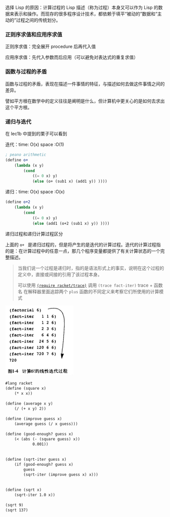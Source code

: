 

选择 Lisp 的原因：计算过程的 Lisp 描述（称为过程）本身又可以作为 Lisp 的数据来表示和操作。而现存的很多程序设计技术，都依赖于填平“被动的”数据和“主动的”过程之间的传统划分。



### 正则序求值和应用序求值

正则序求值：完全展开 procedure 后再代入值

应用序求值：先代入参数而后应用（可以避免对表达式的重复求值）

### 函数与过程的矛盾

函数与过程的矛盾，表现在描述一件事情的特征，与描述如何去做这件事情之间的差异。

譬如平方根在数学中的定义往往是阐明是什么，但计算机中更关心的是如何去求出这个平方根。



### 递归与迭代

在 lec1b 中提到的栗子可以看到

迭代：time: O(x) space :O(1)

```scheme
; peano arithmetic
(define o+
    (lambda (x y) 
        (cond 
            ((= 0 x) y)
            (else (o+ (sub1 x) (add1 y)) ))))
```

递归：time: O(x) space :O(x)

```scheme
(define o+2
    (lambda (x y) 
        (cond 
            ((= 0 x) y)
            (else (add1 (o+2 (sub1 x) y)) ))))
```



递归过程和递归计算过程区分

上面的 `o+ ` 是递归过程的，但是将产生的是迭代的计算过程。迭代的计算过程指的是：在计算过程中的任意一点，那几个程序变量都提供了有关计算状态的一个完整描述。

> 当我们说一个过程是递归时，指的是语法形式上的事实，说明在这个过程的定义中，直接或间接的引用了该过程本身。
>
> 可以使用 [`(require racket/trace)`](https://docs.racket-lang.org/reference/debugging.html) 调用 `(trace fact-iter)` trace + 函数名 在解释器里面追踪两个 `plus` 函数的不同定义来考察它们所使用的计算模式

![image-20220222221050659](../assets/blog_image/README/image-20220222221050659.png)





```
#lang racket
(define (square x)
    (* x x))

(define (average x y)
    (/ (+ x y) 2))

(define (improve guess x)
    (average guess (/ x guess)))

(define (good-enough? guess x)
    (< (abs (- (square guess) x))
            0.001))


(define (sqrt-iter guess x)
    (if (good-enough? guess x)
        guess
        (sqrt-iter (improve guess x) x)))


(define (sqrt x)
    (sqrt-iter 1.0 x))

(sqrt 9)
(sqrt 137)
```







